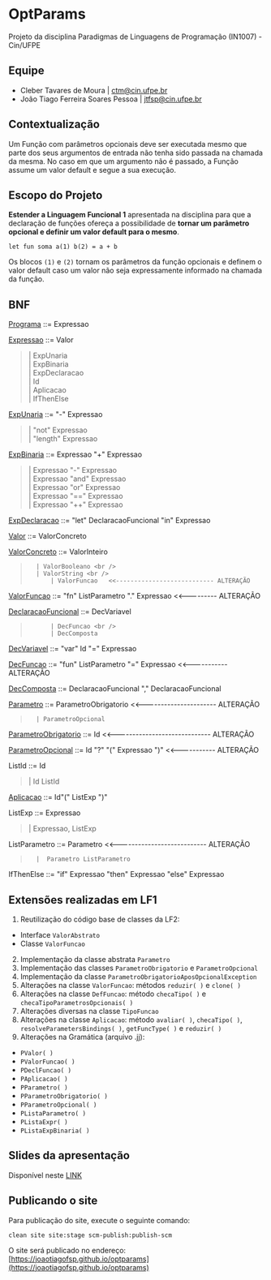 # OptParams
Projeto da disciplina Paradigmas de Linguagens de Programação (IN1007) - Cin/UFPE

## Equipe
* Cleber Tavares de Moura | ctm@cin.ufpe.br
* João Tiago Ferreira Soares Pessoa | jtfsp@cin.ufpe.br

## Contextualização
Um Função com parâmetros opcionais deve ser executada mesmo que parte dos seus argumentos de entrada não tenha sido passada na chamada da mesma.
No caso em que um argumento não é passado, a Função assume um valor default e segue a sua execução.

## Escopo do Projeto
**Estender a Linguagem Funcional 1** apresentada na disciplina para que a declaração de funções ofereça a possibilidade de **tornar um parâmetro opcional e definir um valor default para o mesmo**.

```
let fun soma a(1) b(2) = a + b
```

Os blocos ``(1)`` e ``(2)`` tornam os parâmetros da função opcionais e definem o valor default caso um valor não seja expressamente informado na chamada da função.

## BNF
[Programa](src/main/java/plp/lf1/Programa.java) ::= Expressao

[Expressao](src/main/java/plp/le1/expressoes/Expressao.java) ::= Valor <br />
>	| ExpUnaria <br />
>	| ExpBinaria <br />
>	| ExpDeclaracao <br />
>	| Id <br />
>	| Aplicacao <br />
>	| IfThenElse <br />

[ExpUnaria](src/main/java/plp/le1/expressoes/ExpUnaria.java) ::= "-" Expressao <br />
>	| "not" Expressao <br />
>	| "length" Expressao <br />

[ExpBinaria](src/main/java/plp/le1/expressoes/ExpBinaria.java) ::= Expressao "+" Expressao <br />
>	| Expressao "-" Expressao <br />
>	| Expressao "and" Expressao <br />
>	| Expressao "or" Expressao <br />
>	| Expressao "==" Expressao <br />
>	| Expressao "++" Expressao <br />

[ExpDeclaracao](src/main/java/plp/lf1/expressoes/ExpDeclaracao.java) ::= "let" DeclaracaoFuncional "in" Expressao

[Valor](src/main/java/plp/le1/expressoes/Valor.java) ::= ValorConcreto

[ValorConcreto](src/main/java/plp/le1/expressoes/ValorConcreto.java) ::= ValorInteiro <br />
>		| ValorBooleano <br />
>		| ValorString <br />
>     		| ValorFuncao	<<--------------------------- ALTERAÇÃO

[ValorFuncao](src/main/java/plp/le2/expressoes/ValorFuncao.java) ::= "fn" ListParametro "." Expressao  <<--------- ALTERAÇÃO

[DeclaracaoFuncional](src/main/java/plp/lf1/expressoes/DeclaracaoFuncional.java) ::= DecVariavel <br />
>			| DecFuncao <br />
>			| DecComposta

[DecVariavel](src/main/java/plp/lf1/expressoes/DecVariavel.java) ::= "var" Id "=" Expressao

[DecFuncao](src/main/java/plp/optparam/expressoes/DecFuncao.java) ::= "fun" ListParametro "=" Expressao	<<----------- ALTERAÇÃO

[DecComposta](src/main/java/plp/lf1/expressoes/DecComposta.java) ::= DeclaracaoFuncional "," DeclaracaoFuncional

[Parametro](src/main/java/plp/le1/expressoes/Parametro.java) ::= ParametroObrigatorio   <<---------------------- ALTERAÇÃO <br />
>		| ParametroOpcional

[ParametroObrigatorio](src/main/java/plp/le1/expressoes/ParametroObrigatorio.java) ::= Id   <<----------------------------- ALTERAÇÃO

[ParametroOpcional](src/main/java/plp/le1/expressoes/ParametroOpcional.java) ::= Id "?" "(" Expressao ")"	<<----------- ALTERAÇÃO

ListId ::= Id  <br />
>	|  Id ListId

[Aplicacao](src/main/java/plp/optparam/expressoes/Aplicacao.java) ::= Id"(" ListExp ")"

ListExp ::= Expressao  <br />
>	|  Expressao, ListExp

ListParametro ::= Parametro	<<--------------------------- ALTERAÇÃO <br />
>		|  Parametro ListParametro

IfThenElse ::= "if" Expressao "then" Expressao "else" Expressao

## Extensões realizadas em LF1
1. Reutilização do código base de classes da LF2:
* Interface ```ValorAbstrato```
* Classe ```ValorFuncao```
2. Implementação da classe abstrata ```Parametro```
3. Implementação das classes ```ParametroObrigatorio``` e ```ParametroOpcional```
4. Implementação da classe ```ParametroObrigatorioAposOpcionalException```
5. Alterações na classe ```ValorFuncao```: métodos ```reduzir( )``` e ```clone( )```
6. Alterações na classe ```DefFuncao```: método ```checaTipo( )``` e ```checaTipoParametrosOpcionais( )```
7. Alterações diversas na classe ```TipoFuncao```
8. Alterações na classe ```Aplicacao```: método ```avaliar( )```, ```checaTipo( )```, ```resolveParametersBindings( )```, ```getFuncType( )``` e ```reduzir( )```
9. Alterações na Gramática (arquivo .jj):
* ```PValor( )```
* ```PValorFuncao( )```
* ```PDeclFuncao( )```
* ```PAplicacao( )```
* ```PParametro( )```
* ```PParametroObrigatorio( )```
* ```PParametroOpcional( )```
* ```PListaParametro( )```
* ```PListaExpr( )```
* ```PListaExpBinaria( )```

## Slides da apresentação

Disponível neste [LINK](https://docs.google.com/presentation/d/1Pb0hrHNTp-KSgiCw7io2ZlQeYakQCfIfzsrDbpknP34/edit?usp=sharing)

## Publicando o site

Para publicação do site, execute o seguinte comando:

```
clean site site:stage scm-publish:publish-scm
```

O site será publicado no endereço: [https://joaotiagofsp.github.io/optparams](https://joaotiagofsp.github.io/optparams)
